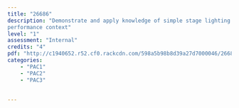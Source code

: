 ```yaml
---
title: "26686"
description: "Demonstrate and apply knowledge of simple stage lighting for a
performance context"
level: "1"
assessment: "Internal"
credits: "4"
pdf: "http://c1940652.r52.cf0.rackcdn.com/598a5b98b8d39a27d7000046/26686.pdf"
categories:
    - "PAC1"
    - "PAC2"
    - "PAC3"
    
    
---
```


